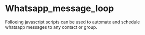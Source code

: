 # Whatsapp_message_loop
Folloeing javascript scripts can be used to automate and schedule whatsapp messages to any contact or group.
